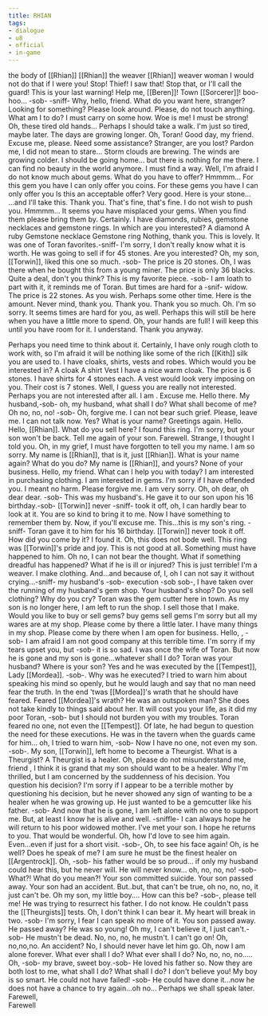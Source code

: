 ```yaml
---
title: RHIAN
tags:
- dialogue
- u8
- official
- in-game
---
```


the body of [[Rhian]] 
[[Rhian]] the weaver 
[[Rhian]]
weaver 
woman 
I would not do that if I were you! 
Stop! Thief! 
I saw that! 
Stop that, or I'll call the guard! 
This is your last warning! 
Help me, [[Beren]]! 
Town [[Sorcerer]]! 
boo-hoo... 
-sob- 
-sniff- 
Why, hello, friend. 
What do you want here, stranger? 
Looking for something? 
Please look around. 
Please, do not touch anything. 
What am I to do? 
I must carry on some how. 
Woe is me! 
I must be strong! 
Oh, these tired old hands... 
Perhaps I should take a walk. 
I'm just so tired, maybe later. 
The days are growing longer. 
Oh, Toran! 
Good day, my friend. 
Excuse me, please. 
Need some assistance? 
Stranger, are you lost? 
Pardon me, I did not mean to stare... 
Storm clouds are brewing. 
The winds are growing colder. 
I should be going home... 
but there is nothing for me there. 
I can find no beauty in the world anymore. 
I must find a way. 
Well, I'm afraid I do not know much about gems. What do you have to offer? 
Hmmmm... 
For this gem you have I can only offer you 
 coins.
For these 
 gems you have I can only offer you 
Is this an acceptable offer? 
Very good. Here is your stone... 
...and I'll take this. Thank you. 
That's fine, that's fine. I do not wish to push you. 
Hmmmm... It seems you have misplaced your gems. 
When you find them please bring them by. 
Certainly. I have diamonds, rubies, gemstone necklaces and gemstone rings. In which are you interested? 
A diamond 
A ruby 
Gemstone necklace 
Gemstone ring 
Nothing, thank you. 
This is lovely. It was one of Toran favorites.-sniff- I'm sorry, I don't really know what it is worth. He was going to sell if for 45 stones. Are you interested? 
Oh, my son, [[Torwin]], liked this one so much. -sob- The price is 20 stones. 
Oh, I was there when he bought this from a young miner. The price is only 36 blacks. Quite a deal, don't you think? 
This is my favorite piece. -sob- I am loath to part with it, it reminds me of Toran. But times are hard for a -snif- widow. The price is 22 stones. 
As you wish. 
Perhaps some other time. 
Here is the amount. 
Never mind, thank you. 
Thank you. Thank you so much. 
Oh. I'm so sorry. It seems times are hard for you, as well. Perhaps this will still be here when you have a little more to spend. 
Oh, your hands are full! I will keep this until you have room for it. 
I understand. Thank you anyway. 

Perhaps you need time to think about it. 
Certainly, I have only rough cloth to work with, so I'm afraid it will be nothing like some of the rich [[Kith]] silk you are used to. I have cloaks, shirts, vests and robes. Which would you be interested in? 
A cloak 
A shirt 
Vest 
I have a nice warm cloak. The price is 6 stones. 
I have shirts for 4 stones each. 
A vest would look very imposing on you. Their cost is 7 stones. 
Well, I guess you are really not interested. 
Perhaps you are not interested after all. 
I am 
.
Excuse me. 
Hello there. 
My husband,-sob-  oh, my husband, what shall I do? What shall become of me? Oh no, no, no! -sob- 
Oh, forgive me. 
I can not bear such grief. 
Please, leave me. 
I can not talk now. 
Yes? 
What is your name? 
Greetings again. 
Hello. 
Hello, [[Rhian]]. 
What do you sell here? 
I found this ring. 
I'm sorry, but your son won't be back. 
Tell me again of your son. 
Farewell. 
Strange, I thought I told you. Oh, in my grief, I must have forgotten to tell you my name. I am so sorry. My name is [[Rhian]], that is it, just [[Rhian]]. 
What is your name again? 
What do you do? 
My name is [[Rhian]], and yours? 
None of your business. 
Hello, my friend. What can I help you with today? 
I am interested in purchasing clothing. 
I am interested in gems. 
I'm sorry if I have offended you. I meant no harm. Please forgive me. I am very sorry. 
Oh, oh dear, oh dear dear. -sob- This was my husband's. He gave it to our son upon his 16 birthday.-sob- [[Torwin]] never -sniff- took it off, oh, I can hardly bear to look at it. You are so kind to bring it to me. Now I have something to remember them by. Now, if you'll excuse me. 
This...this is my son's ring. -sniff- Toran gave it to him for his 16 birthday. [[Torwin]] never took it off. How did you come by it? 
I found it. 
Oh, this does not bode well. This ring was [[Torwin]]'s pride and joy. This is not good at all. Something must have happened to him. Oh no, I can not bear the thought. What if something dreadful has happened? What if he is ill or injured? This is just terrible! 
I'm a weaver. I make clothing. And...and because of, I, oh I can not say it without crying...-sniff- my husband's -sob- execution -sob sob-, I have taken over the running of my husband's gem shop. 
Your husband's shop? 
Do you sell clothing? 
Why do you cry? 
Toran was the gem cutter here in town. As my son is no longer here, I am left to run the shop. 
I sell those that I make. 
Would you like to buy or sell gems? 
buy gems 
sell gems 
I'm sorry but all my wares are at my shop. Please come by there a little later. 
I have many things in my shop. Please come by there when I am open for business. 
Hello, 
, - sob- I am afraid I am not good company at this terrible time.
I'm sorry if my tears upset you, but -sob- it is so sad. I was once the wife of Toran. But now he is gone and my son is gone...whatever shall I do? 
Toran was your husband? 
Where is your son? 
Yes and he was executed by the [[Tempest]], Lady [[Mordea]]. -sob-. 
Why was he executed? 
I tried to warn him about speaking his mind so openly, but he would laugh and say that no man need fear the truth. In the end 'twas [[Mordea]]'s wrath that he should have feared. 
Feared [[Mordea]]'s wrath? 
He was an outspoken man? 
She does not take kindly to things said about her. It will cost you your life, as it did my poor Toran, -sob- but I should not burden you with my troubles. 
Toran feared no one, not even the [[Tempest]]. Of late, he had begun to question the need for these executions. He was in the tavern when the guards came for him... oh, I tried to warn him, -sob-  Now I have no one, not even my son. -sob-. 
My son, [[Torwin]], left home to become a Theurgist. 
What is a Theurgist? 
A Theurgist is a healer. Oh, please do not misunderstand me, friend 
, I think it is grand that my son should want to be a healer. Why I'm thrilled, but I am concerned by the suddenness of his decision.
You question his decision? 
I'm sorry if I appear to be a terrible mother by questioning his decision, but he never showed any sign of wanting to be a healer when he was growing up. He just wanted to be a gemcutter like his father. -sob- And now that he is gone, I am left alone with no one to support me. But, at least I know he is alive and well. -sniffle- I can always hope he will return to his poor widowed mother. 
I've met your son. 
I hope he returns to you. 
That would be wonderful. Oh, how I'd love to see him again. Even...even if just for a short visit. -sob-, Oh, to see his face again! 
Oh, is he well? Does he speak of me? I am sure he must be the finest healer on [[Argentrock]]. Oh, -sob- his father would be so proud... if only my husband could hear this, but he never will. He will never know... oh, no, no, no! -sob- 
What?! What do you mean?! 
Your son committed suicide. 
Your son passed away. 
Your son had an accident. 
But..but, that can't be true, oh no, no, no, it just can't be. Oh my son, my little boy.... How can this be? -sob-, please tell me! 
He was trying to resurrect his father. 
I do not know. 
He couldn't pass the [[Theurgists]] tests. 
Oh, I don't think I can bear it. My heart will break in two. -sob- I'm sorry, I fear I can speak no more of it. 
You son passed away. 
He passed away? He was so young! Oh my, I can't believe it, I just can't.-sob- He mustn't be dead. No, no, no, he mustn't. I can't go on! Oh, no,no,no. 
An accident? No, I should never have let him go. Oh, now I am alone forever. What ever shall I do? What ever shall I do? No, no, no, no..... 
Oh, -sob- my brave, sweet boy.-sob- He loved his father so. Now they are both lost to me, what shall I do? What shall I do? 
I don't believe you! My boy is so smart. He could not have failed! -sob- He could have done it...now he does not have a chance to try again...oh no... 
Perhaps we shall speak later. 
Farewell,  
Farewell 